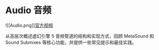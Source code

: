 # Audio 音频

![[Audio.png]][官方视频](https://dev.epicgames.com/community/learning/tutorials/0ODw/unreal-engine-begin-play-audio?source=0w)

从高层次概述虚幻引擎 5 音频管道的结构和实现方式，回顾 MetaSound 和 Sound Submixes 等核心功能，并提供一些常见提示和最佳实践。

